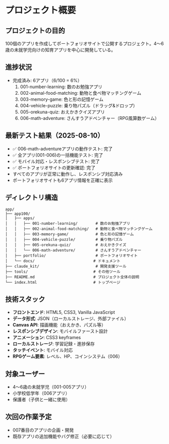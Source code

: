 # プロジェクト概要

## プロジェクトの目的
100個のアプリを作成してポートフォリオサイトで公開するプロジェクト。4〜6歳の未就学児向けの知育アプリを中心に開発している。

## 進捗状況
- 完成済み: 6アプリ（6/100 = 6%）
  1. 001-number-learning: 数のお勉強アプリ
  2. 002-animal-food-matching: 動物と食べ物マッチングゲーム  
  3. 003-memory-game: 色と形の記憶ゲーム
  4. 004-vehicle-puzzle: 乗り物パズル（ドラッグ&ドロップ）
  5. 005-orekuna-quiz: おえかきクイズアプリ
  6. 006-math-adventure: さんすうアドベンチャー（RPG風算数ゲーム）

## 最新テスト結果（2025-08-10）
- ✅ 006-math-adventureアプリの動作テスト: 完了
- ✅ 全アプリ(001-006)の一括機能テスト: 完了  
- ✅ モバイル対応・レスポンシブテスト: 完了
- ✅ ポートフォリオサイトの更新確認: 完了
- すべてのアプリが正常に動作し、レスポンシブ対応済み
- ポートフォリオサイトも6アプリ情報を正確に表示

## ディレクトリ構造
```
app/
├── app100/
│   ├── apps/
│   │   ├── 001-number-learning/        # 数のお勉強アプリ
│   │   ├── 002-animal-food-matching/   # 動物と食べ物マッチングゲーム
│   │   ├── 003-memory-game/            # 色と形の記憶ゲーム
│   │   ├── 004-vehicle-puzzle/         # 乗り物パズル
│   │   ├── 005-orekuna-quiz/           # おえかきクイズ
│   │   └── 006-math-adventure/         # さんすうアドベンチャー
│   ├── portfolio/                      # ポートフォリオサイト
│   └── docs/                          # ドキュメント
├── claude_kit/                         # 開発支援ツール
├── tools/                             # その他ツール
├── README.md                          # プロジェクト全体の説明
└── index.html                         # トップページ
```

## 技術スタック
- **フロントエンド**: HTML5, CSS3, Vanilla JavaScript
- **データ形式**: JSON（ローカルストレージ、外部ファイル）
- **Canvas API**: 描画機能（おえかき、パズル等）
- **レスポンシブデザイン**: モバイルファースト設計
- **アニメーション**: CSS3 keyframes
- **ローカルストレージ**: 学習記録・進捗保存
- **タッチイベント**: モバイル対応
- **RPGゲーム要素**: レベル、HP、コインシステム（006）

## 対象ユーザー
- 4〜6歳の未就学児（001-005アプリ）
- 小学校低学年（006アプリ）
- 保護者（子供と一緒に使用）

## 次回の作業予定
- 007番目のアプリの企画・開発
- 既存アプリの追加機能やバグ修正（必要に応じて）